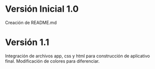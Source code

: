 <h1>Versión Inicial 1.0</h1>
Creación de README.md
<h1>Versión 1.1</h1>
Integración de archivos app, css y html para construcción de aplicativo final.
Modificación de colores para diferenciar.
